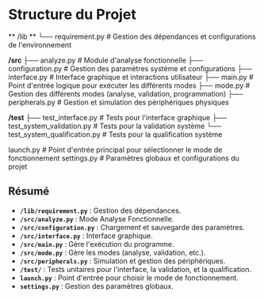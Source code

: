 # Structure du Projet
** /lib **
└── requirement.py # Gestion des dépendances et configurations de l'environnement

**/src**
├── analyze.py # Module d'analyse fonctionnelle 
├── configuration.py # Gestion des paramètres système et configurations 
├── interface.py # Interface graphique et interactions utilisateur 
├── main.py # Point d'entrée logique pour exécuter les différents modes 
├── mode.py # Gestion des différents modes (analyse, validation, programmation) 
├── peripherals.py # Gestion et simulation des périphériques physiques

**/test**
├── test_interface.py # Tests pour l'interface graphique 
├── test_system_validation.py # Tests pour la validation système 
└── test_system_qualification.py # Tests pour la qualification système

launch.py # Point d'entrée principal pour sélectionner le mode de fonctionnement settings.py # Paramètres globaux et configurations du projet

## Résumé

- **`/lib/requirement.py`** : Gestion des dépendances.
- **`/src/analyze.py`** : Mode Analyse Fonctionnelle.
- **`/src/configuration.py`** : Chargement et sauvegarde des paramètres.
- **`/src/interface.py`** : Interface graphique.
- **`/src/main.py`** : Gère l'exécution du programme.
- **`/src/mode.py`** : Gère les modes (analyse, validation, etc.).
- **`/src/peripherals.py`** : Simulation et gestion des périphériques.
- **`/test/`** : Tests unitaires pour l'interface, la validation, et la qualification.
- **`launch.py`** : Point d'entrée pour choisir le mode de fonctionnement.
- **`settings.py`** : Gestion des paramètres globaux.
